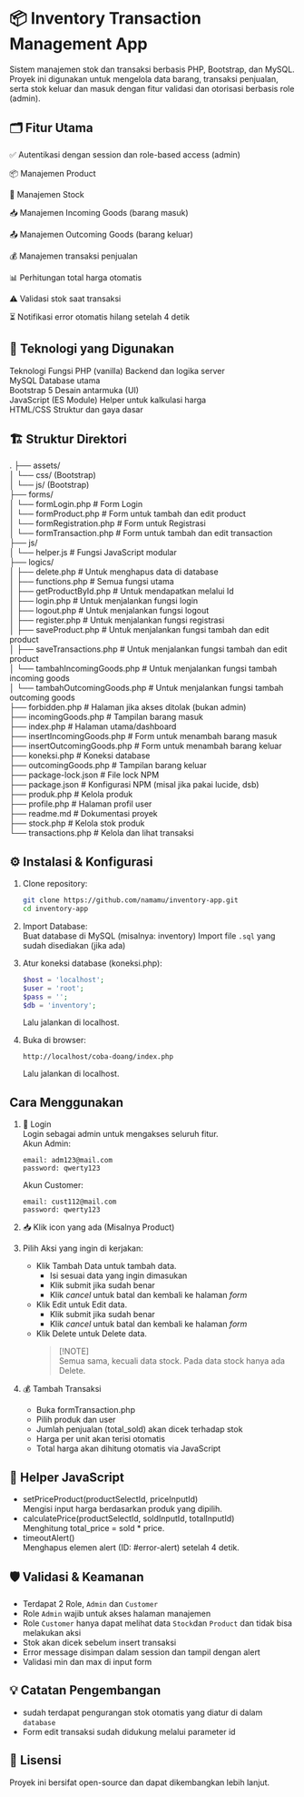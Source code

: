 # 📦 Inventory Transaction Management App

Sistem manajemen stok dan transaksi berbasis PHP, Bootstrap, dan MySQL. Proyek ini digunakan untuk mengelola data barang, transaksi penjualan, serta stok keluar dan masuk dengan fitur validasi dan otorisasi berbasis role (admin).

## 🗂️ Fitur Utama

✅ Autentikasi dengan session dan role-based access (admin)

📦 Manajemen Product

🏪 Manajemen Stock

📥 Manajemen Incoming Goods (barang masuk)

📤 Manajemen Outcoming Goods (barang keluar)

💰 Manajemen transaksi penjualan

📊 Perhitungan total harga otomatis

⚠️ Validasi stok saat transaksi

⏳ Notifikasi error otomatis hilang setelah 4 detik

## 🔧 Teknologi yang Digunakan

Teknologi Fungsi
PHP (vanilla) Backend dan logika server\
MySQL Database utama\
Bootstrap 5 Desain antarmuka (UI)\
JavaScript (ES Module) Helper untuk kalkulasi harga\
HTML/CSS Struktur dan gaya dasar

## 🏗️ Struktur Direktori

.
├── assets/\
│ └── css/ (Bootstrap)\
│ └── js/ (Bootstrap)\
├── forms/\
│ └── formLogin.php # Form Login\
│ └── formProduct.php # Form untuk tambah dan edit product \
│ └── formRegistration.php # Form untuk Registrasi \
│ └── formTransaction.php # Form untuk tambah dan edit transaction \
├── js/\
│ └── helper.js # Fungsi JavaScript modular\
├── logics/\
│ ├── delete.php # Untuk menghapus data di database\
│ ├── functions.php # Semua fungsi utama\
│ ├── getProductById.php # Untuk mendapatkan melalui Id\
│ ├── login.php # Untuk menjalankan fungsi login \
│ ├── logout.php # Untuk menjalankan fungsi logout \
│ ├── register.php # Untuk menjalankan fungsi registrasi\
│ ├── saveProduct.php # Untuk menjalankan fungsi tambah dan edit product\
│ ├── saveTransactions.php # Untuk menjalankan fungsi tambah dan edit product \
│ └── tambahIncomingGoods.php # Untuk menjalankan fungsi tambah incoming goods\
│ └── tambahOutcomingGoods.php # Untuk menjalankan fungsi tambah outcoming goods\
├── forbidden.php # Halaman jika akses ditolak (bukan admin) \
├── incomingGoods.php # Tampilan barang masuk \
├── index.php # Halaman utama/dashboard \
├── insertIncomingGoods.php # Form untuk menambah barang masuk \
├── insertOutcomingGoods.php # Form untuk menambah barang keluar \
├── koneksi.php # Koneksi database \
├── outcomingGoods.php # Tampilan barang keluar \
├── package-lock.json # File lock NPM \
├── package.json # Konfigurasi NPM (misal jika pakai lucide, dsb) \
├── produk.php # Kelola produk \
├── profile.php # Halaman profil user \
├── readme.md # Dokumentasi proyek \
├── stock.php # Kelola stok produk \
└── transactions.php # Kelola dan lihat transaksi

## ⚙️ Instalasi & Konfigurasi

1. Clone repository:
   ```bash
   git clone https://github.com/namamu/inventory-app.git
   cd inventory-app
   ```
2. Import Database:\
   Buat database di MySQL (misalnya: inventory)
   Import file `.sql` yang sudah disediakan (jika ada)

3. Atur koneksi database (koneksi.php):

   ```php
   $host = 'localhost';
   $user = 'root';
   $pass = '';
   $db = 'inventory';
   ```

   Lalu jalankan di localhost.

4. Buka di browser:
   ```
   http://localhost/coba-doang/index.php
   ```
   Lalu jalankan di localhost.

## Cara Menggunakan

1. 🔑 Login\
   Login sebagai admin untuk mengakses seluruh fitur.\
   Akun Admin:

   ```
   email: adm123@mail.com
   password: qwerty123
   ```

   Akun Customer:

   ```
   email: cust112@mail.com
   password: qwerty123
   ```

2. 📥 Klik icon yang ada (Misalnya Product)

3. Pilih Aksi yang ingin di kerjakan:

   - Klik Tambah Data untuk tambah data.
     - Isi sesuai data yang ingin dimasukan
     - Klik submit jika sudah benar
     - Klik _cancel_ untuk batal dan kembali ke halaman _form_
   - Klik Edit untuk Edit data.
     - Klik submit jika sudah benar
     - Klik _cancel_ untuk batal dan kembali ke halaman _form_
   - Klik Delete untuk Delete data.
     > [!NOTE]\
     > Semua sama, kecuali data stock. Pada data stock hanya ada Delete.

4. 💰 Tambah Transaksi
   - Buka formTransaction.php
   - Pilih produk dan user
   - Jumlah penjualan (total_sold) akan dicek terhadap stok
   - Harga per unit akan terisi otomatis
   - Total harga akan dihitung otomatis via JavaScript

## 📎 Helper JavaScript

- setPriceProduct(productSelectId, priceInputId)\
  Mengisi input harga berdasarkan produk yang dipilih.
- calculatePrice(productSelectId, soldInputId, totalInputId)\
  Menghitung total_price = sold \* price.
- timeoutAlert()\
  Menghapus elemen alert (ID: #error-alert) setelah 4 detik.

## 🛡️ Validasi & Keamanan

- Terdapat 2 Role, `Admin` dan `Customer`
- Role `Admin` wajib untuk akses halaman manajemen
- Role `Customer` hanya dapat melihat data `Stock`dan `Product` dan tidak bisa melakukan aksi
- Stok akan dicek sebelum insert transaksi
- Error message disimpan dalam session dan tampil dengan alert
- Validasi min dan max di input form

## 💡 Catatan Pengembangan

- sudah terdapat pengurangan stok otomatis yang diatur di dalam `database`
- Form edit transaksi sudah didukung melalui parameter id

## 📜 Lisensi

Proyek ini bersifat open-source dan dapat dikembangkan lebih lanjut.
